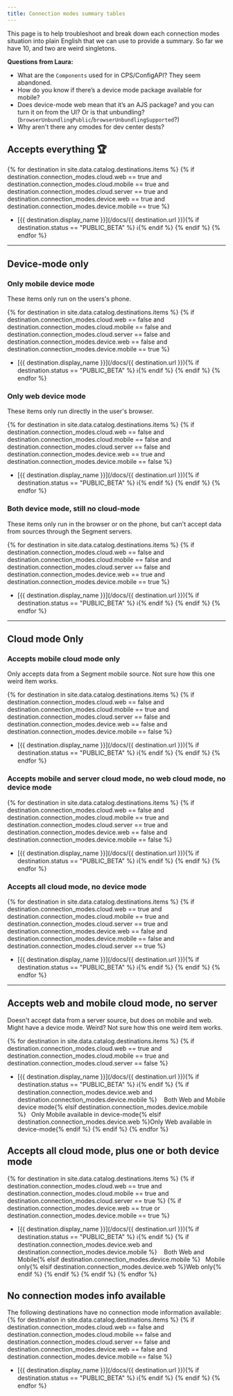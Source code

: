 ```yaml
---
title: Connection modes summary tables
---
```

This page is to help troubleshoot and break down each connection modes situation into plain English that we can use to provide a summary. So far we have 10, and two are weird singletons.



**Questions from Laura:**
- What are the `Components` used for in CPS/ConfigAPI? They seem abandoned.
- How do you know if there’s a device mode package available for mobile?
- Does device-mode web mean that it’s an AJS package? and you can turn it on from the UI? Or is that unbundling? (`browserUnbundlingPublic`/`browserUnbundlingSupported`?)
- Why aren't there any cmodes for dev center dests?


## Accepts everything 🏆

{% for destination in site.data.catalog.destinations.items %}
{% if destination.connection_modes.cloud.web == true and destination.connection_modes.cloud.mobile == true and destination.connection_modes.cloud.server == true and destination.connection_modes.device.web == true and destination.connection_modes.device.mobile == true %}
- [{{ destination.display_name }}](/docs/{{ destination.url }}){% if destination.status == "PUBLIC_BETA" %}&nbsp;ℹ️{% endif %}
{% endif %}
{% endfor %}


---
## Device-mode only

### Only mobile device mode

These items only run on the users's phone.

{% for destination in site.data.catalog.destinations.items %}
{% if destination.connection_modes.cloud.web == false and destination.connection_modes.cloud.mobile == false and destination.connection_modes.cloud.server == false and destination.connection_modes.device.web == false and destination.connection_modes.device.mobile == true %}
- [{{ destination.display_name }}](/docs/{{ destination.url }}){% if destination.status == "PUBLIC_BETA" %}&nbsp;ℹ️{% endif %}
{% endif %}
{% endfor %}


### Only web device mode

These items only run directly in the user's browser.

{% for destination in site.data.catalog.destinations.items %}
{% if destination.connection_modes.cloud.web == false and destination.connection_modes.cloud.mobile == false and destination.connection_modes.cloud.server == false and destination.connection_modes.device.web == true and destination.connection_modes.device.mobile == false %}
- [{{ destination.display_name }}](/docs/{{ destination.url }}){% if destination.status == "PUBLIC_BETA" %}&nbsp;ℹ️{% endif %}
{% endif %}
{% endfor %}

### Both device mode, still no cloud-mode

These items only run in the browser or on the phone, but can't accept data from sources through the Segment servers.

{% for destination in site.data.catalog.destinations.items %}
{% if destination.connection_modes.cloud.web == false and destination.connection_modes.cloud.mobile == false and destination.connection_modes.cloud.server == false and destination.connection_modes.device.web == true and destination.connection_modes.device.mobile == true %}
- [{{ destination.display_name }}](/docs/{{ destination.url }}){% if destination.status == "PUBLIC_BETA" %}&nbsp;ℹ️{% endif %}
{% endif %}
{% endfor %}

---
## Cloud mode Only

### Accepts mobile cloud mode only

Only accepts data from a Segment mobile source. Not sure how this one weird item works.

{% for destination in site.data.catalog.destinations.items %}
{% if destination.connection_modes.cloud.web == false and destination.connection_modes.cloud.mobile == true and destination.connection_modes.cloud.server == false and destination.connection_modes.device.web == false and destination.connection_modes.device.mobile == false %}
- [{{ destination.display_name }}](/docs/{{ destination.url }}){% if destination.status == "PUBLIC_BETA" %}&nbsp;ℹ️{% endif %}
{% endif %}
{% endfor %}


### Accepts mobile and server cloud mode, no web cloud mode, no device mode

{% for destination in site.data.catalog.destinations.items %}
{% if destination.connection_modes.cloud.web == false and destination.connection_modes.cloud.mobile == true and
destination.connection_modes.cloud.server == true and destination.connection_modes.device.web == false and destination.connection_modes.device.mobile == false %}
- [{{ destination.display_name }}](/docs/{{ destination.url }}){% if destination.status == "PUBLIC_BETA" %}&nbsp;ℹ️{% endif %}
{% endif %}
{% endfor %}

### Accepts all cloud mode, no device mode


{% for destination in site.data.catalog.destinations.items %}
{% if destination.connection_modes.cloud.web == true and destination.connection_modes.cloud.mobile == true and destination.connection_modes.cloud.server == true and destination.connection_modes.device.web == false and destination.connection_modes.device.mobile == false and destination.connection_modes.cloud.server == true %}
- [{{ destination.display_name }}](/docs/{{ destination.url }}){% if destination.status == "PUBLIC_BETA" %}&nbsp;ℹ️{% endif %}
{% endif %}
{% endfor %}

---

## Accepts web and mobile cloud mode, no server

Doesn't accept data from a server source, but does on mobile and web. Might have a device mode. Weird? Not sure how this one weird item works.

{% for destination in site.data.catalog.destinations.items %}
{% if destination.connection_modes.cloud.web == true and destination.connection_modes.cloud.mobile == true and destination.connection_modes.cloud.server == false %}
- [{{ destination.display_name }}](/docs/{{ destination.url }}){% if destination.status == "PUBLIC_BETA" %}&nbsp;ℹ️{% endif %} {% if destination.connection_modes.device.web and destination.connection_modes.device.mobile %} &nbsp;&nbsp;&nbsp;Both Web and Mobile device mode{% elsif destination.connection_modes.device.mobile %}&nbsp;&nbsp;&nbsp;Only Mobile available in device-mode{% elsif destination.connection_modes.device.web %}Only Web available in device-mode{% endif %}
{% endif %}
{% endfor %}

## Accepts all cloud mode, plus one or both device mode

{% for destination in site.data.catalog.destinations.items %}
{% if destination.connection_modes.cloud.web == true and destination.connection_modes.cloud.mobile == true and destination.connection_modes.cloud.server == true %}
{% if destination.connection_modes.device.web == true or destination.connection_modes.device.mobile == true  %}
- [{{ destination.display_name }}](/docs/{{ destination.url }}){% if destination.status == "PUBLIC_BETA" %}&nbsp;ℹ️{% endif %} {% if destination.connection_modes.device.web and destination.connection_modes.device.mobile %} &nbsp;&nbsp;&nbsp;Both Web and Mobile{% elsif destination.connection_modes.device.mobile %}&nbsp;&nbsp;&nbsp;Mobile only{% elsif destination.connection_modes.device.web %}Web only{% endif %}
{% endif %}
{% endif %}
{% endfor %}


## No connection modes info available

The following destinations have no connection mode information available:
{% for destination in site.data.catalog.destinations.items %}
{% if destination.connection_modes.cloud.web == false and destination.connection_modes.cloud.mobile == false and destination.connection_modes.cloud.server == false and destination.connection_modes.device.web == false and destination.connection_modes.device.mobile == false %}
- [{{ destination.display_name }}](/docs/{{ destination.url }}){% if destination.status == "PUBLIC_BETA" %}&nbsp;ℹ️{% endif %}
{% endif %}
{% endfor %}
